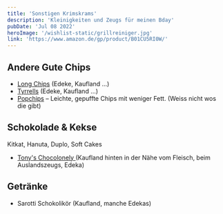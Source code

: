 ```yaml
---
title: 'Sonstigen Krimskrams'
description: 'Kleinigkeiten und Zeugs für meinen Bday'
pubDate: 'Jul 08 2022'
heroImage: '/wishlist-static/grillreiniger.jpg'
link: 'https://www.amazon.de/gp/product/B01CU5RI0W/'
---
```


## Andere Gute Chips
- [Long Chips](https://www.worldofsweets.de/Marke+Long-Chips/) (Edeke, Kaufland ...) 
- [Tyrrells](https://tyrrells.de/) (Edeke, Kaufland ...) 
- [Popchips](https://www.popchips.com/) – Leichte, gepuffte Chips mit weniger Fett. (Weiss nicht wos die gibt)

## Schokolade & Kekse
Kitkat, Hanuta, Duplo, Soft Cakes
- [Tony's Chocolonely ](https://tonyschocolonely.com/) (Kaufland hinten in der Nähe vom Fleisch, beim Auslandszeugs, Edeka)


## Getränke
 - Sarotti Schokolikör (Kaufland, manche Edekas)